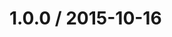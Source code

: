 <!--mdast setext-->

<!--lint disable no-multiple-toplevel-headings -->

1.0.0 / 2015-10-16
==================
